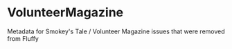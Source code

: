 # VolunteerMagazine
Metadata for Smokey's Tale / Volunteer Magazine issues that were removed from Fluffy
